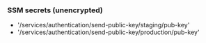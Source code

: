 ### SSM secrets (unencrypted)

- '/services/authentication/send-public-key/staging/pub-key'
- '/services/authentication/send-public-key/production/pub-key'
